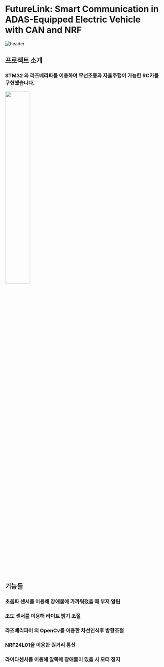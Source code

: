 # FutureLink: Smart Communication in ADAS-Equipped Electric Vehicle with CAN and NRF
![header](https://capsule-render.vercel.app/api?type=shark&color=auto&height=300&section=header&text=Future%20Link&fontSize=90)


## 프로젝트 소개
### STM32 와 라즈베리파를 이용하여 무선조종과 자율주행이 가능한 RC카를 구현했습니다.

<img width="40%" src="https://github.com/crasdok/capstone/assets/118472691/78160e14-c080-440e-9248-77b9b9e72d66"/>

## 기능들
### 초음파 센서를 이용해 장애물에 가까워졌을 때 부저 알림
### 조도 센서를 이용해 라이트 밝기 조절
### 라즈베리파이 의 OpenCv를 이용한 차선인식후 방향조절
### NRF24L01을 이용한 원거리 통신
### 라이다센서를 이용해 앞쪽에 장애물이 있을 시 모터 정지
